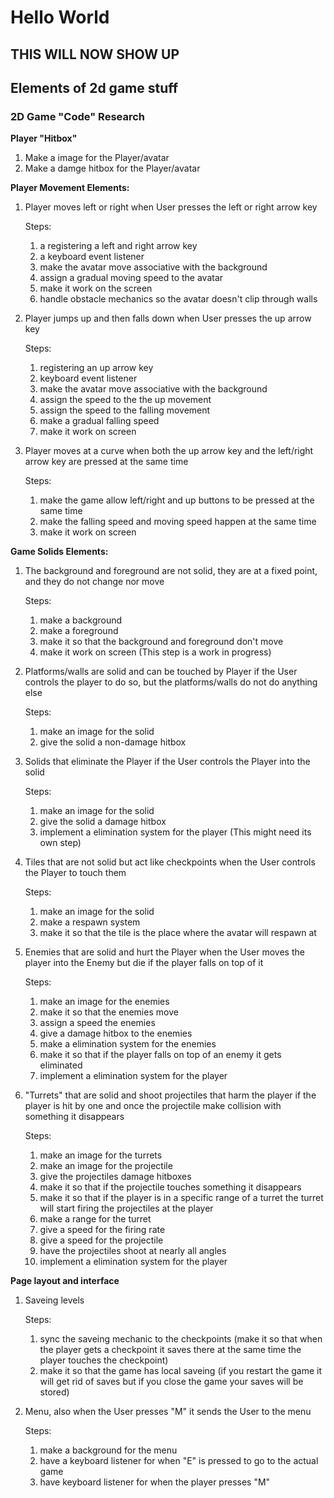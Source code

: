# Hello World

## THIS WILL NOW SHOW UP

## Elements of 2d game stuff
### 2D Game "Code" Research

**Player "Hitbox"**

1. Make a image for the Player/avatar
2. Make a damge hitbox for the Player/avatar

**Player Movement Elements:**

1. Player moves left or right when User presses the left or right arrow key
   
   Steps:
   1. a registering a left and right arrow key
   2. a keyboard event listener
   3. make the avatar move associative with the background
   4. assign a gradual moving speed to the avatar
   5. make it work on the screen
   6. handle obstacle mechanics so the avatar doesn't clip through walls
   
2. Player jumps up and then falls down when User presses the up arrow key
 
   Steps:
   1. registering an up arrow key
   2. keyboard event listener
   3. make the avatar move associative with the background
   4. assign the speed to the the up movement
   5. assign the speed to the falling movement
   6. make a gradual falling speed
   7. make it work on screen

3. Player moves at a curve when both the up arrow key and the left/right arrow key are pressed at the same time

   Steps:
   1. make the game allow left/right and up buttons to be pressed at the same time
   2. make the falling speed and moving speed happen at the same time
   3. make it work on screen

   
**Game Solids Elements:**

1. The background and foreground are not solid, they are at a fixed point, and they do not change nor move

      Steps:
      1. make a background
      2. make a foreground
      3. make it so that the background and foreground don't move
      4. make it work on screen
   (This step is a work in progress)

2. Platforms/walls are solid and can be touched by Player if the User controls the player to do so, but the platforms/walls do not do anything else
      
      Steps:
      1. make an image for the solid
      2. give the solid a non-damage hitbox

4. Solids that eliminate the Player if the User controls the Player into the solid

      Steps:
      1. make an image for the solid
      2. give the solid a damage hitbox
      3. implement a elimination system for the player (This might need its own step)

5. Tiles that are not solid but act like checkpoints when the User controls the Player to touch them

      Steps: 
      1. make an image for the solid
      2. make a respawn system
      3. make it so that the tile is the place where the avatar will respawn at

6. Enemies that are solid and hurt the Player when the User moves the player into the Enemy but die if the player falls on top of it
   
      Steps:
      1. make an image for the enemies
      2. make it so that the enemies move
      3. assign a speed the enemies
      4. give a damage hitbox to the enemies
      5. make a elimination system for the enemies
      6. make it so that if the player falls on top of an enemy it gets eliminated
      7. implement a elimination system for the player

7. "Turrets" that are solid and shoot projectiles that harm the player if the player is hit by one and once the projectile make collision with something it disappears

      Steps:
      1. make an image for the turrets
      2. make an image for the projectile
      3. give the projectiles damage hitboxes
      4. make it so that if the projectile touches something it disappears
      5. make it so that if the player is in a specific range of a turret the turret will start firing the projectiles at the player
      6. make a range for the turret
      7. give a speed for the firing rate
      8. give a speed for the projectile
      9. have the projectiles shoot at nearly all angles
      10. implement a elimination system for the player

**Page layout and interface**

1. Saveing levels

   Steps:
   1. sync the saveing mechanic to the checkpoints (make it so that when the player gets a checkpoint it saves there at the same time the player touches the checkpoint)
   2. make it so that the game has local saveing (if you restart the game it will get rid of saves but if you close the game your saves will be stored)

2. Menu, also when the User presses "M" it sends the User to the menu

   Steps:
   1. make a background for the menu
   2. have a keyboard listener for when "E" is pressed to go to the actual game
   3. have keyboard listener for when the player presses "M"
   





